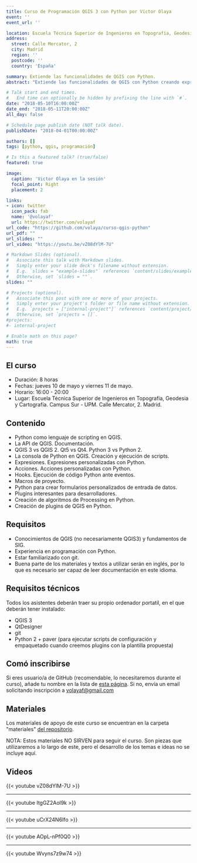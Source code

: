 ```yaml
---
title: Curso de Programación QGIS 3 con Python por Víctor Olaya
event: ''
event_url: ''

location: Escuela Técnica Superior de Ingenieros en Topografía, Geodesia y Cartografía. Campus Sur - UPM. . Madrid.
address:
  street: Calle Mercator, 2
  city: Madrid
  region: ''
  postcode: ''
  country: 'España'

summary: Extiende las funcionalidades de QGIS con Python.
abstract: "Extiende las funcionalidades de QGIS con Python creando expresiones, trabajando con la API o desarrollando plugins."

# Talk start and end times.
#   End time can optionally be hidden by prefixing the line with `#`.
date: "2018-05-10T16:00:00Z"
date_end: "2018-05-11T20:00:00Z"
all_day: false

# Schedule page publish date (NOT talk date).
publishDate: "2018-04-01T00:00:00Z"

authors: []
tags: [python, qgis, programación]

# Is this a featured talk? (true/false)
featured: true

image:
  caption: 'Victor Olaya en la sesión'
  focal_point: Right
  placement: 2

links:
- icon: twitter
  icon_pack: fab
  name: '@volayaf'
  url: https://twitter.com/volayaf
url_code: "https://github.com/volaya/curso-qgis-python"
url_pdf: ""
url_slides: ""
url_video: "https://youtu.be/vZ08dYlM-7U"

# Markdown Slides (optional).
#   Associate this talk with Markdown slides.
#   Simply enter your slide deck's filename without extension.
#   E.g. `slides = "example-slides"` references `content/slides/example-slides.md`.
#   Otherwise, set `slides = ""`.
slides: ""

# Projects (optional).
#   Associate this post with one or more of your projects.
#   Simply enter your project's folder or file name without extension.
#   E.g. `projects = ["internal-project"]` references `content/project/deep-learning/index.md`.
#   Otherwise, set `projects = []`.
#projects:
#- internal-project

# Enable math on this page?
math: true
---
```


## El curso

- Duración: 8 horas
- Fechas: jueves 10 de mayo y viernes 11 de mayo.
- Horario: 16:00 - 20:00
- Lugar: Escuela Técnica Superior de Ingenieros en Topografía, Geodesia y Cartografía. Campus Sur - UPM. Calle Mercator, 2. Madrid.

## Contenido

- Python como lenguaje de scripting en QGIS.
- La API de QGIS. Documentación.
- QGIS 3 vs QGIS 2. Qt5 vs Qt4. Python 3 vs Python 2.
- La consola de Python en QGIS. Creación y ejecución de scripts.
- Expresiones. Expresiones personalizadas con Python.
- Acciones. Acciones personalizadas con Python.
- Hooks. Ejecución de código Python ante eventos.
- Macros de proyecto.
- Python para crear formularios personalizados de entrada de datos.
- Plugins interesantes para desarrolladores.
- Creación de algoritmos de Processing en Python.
- Creación de plugins de QGIS en Python.

## Requisitos

- Conocimientos de QGIS (no necesariamente QGIS3) y fundamentos de SIG. 
- Experiencia en programación con Python.
- Estar familiarizado con git.
- Buena parte de los materiales y textos a utilizar serán en inglés, por lo que es necesario ser capaz de leer documentación en este idioma.

## Requisitos técnicos

Todos los asistentes deberán traer su propio ordenador portatil, en el que deberán tener instalado:

- QGIS 3
- QtDesigner
- git
- Python 2 + paver (para ejecutar scripts de configuración y empaquetado cuando creemos plugins con la plantilla propuesta)

## Comó inscribirse

Si eres usuario/a de GitHub (recomendable, lo necesitaremos durante el curso), añade tu nombre en la lista de [esta página](https://github.com/volaya/curso-qgis-python/wiki/Participantes). Si no, envía un email solicitando inscripción a volayaf@gmail.com

## Materiales

Los materiales de apoyo de este curso se encuentran en la carpeta "materiales" [del repositorio](https://github.com/volaya/curso-qgis-python). 

NOTA: Estos materiales NO SIRVEN para seguir el curso. Son piezas que utilizaremos a lo largo de este, pero el desarrollo de los temas e ideas no se incluye aquí.


## Videos

{{< youtube vZ08dYlM-7U >}}

- - -

{{< youtube ItgGZ2Aol9k >}}

- - -

{{< youtube uCrX24N6Ifo >}}

- - -

{{< youtube AOpL-nPf0Q0 >}}

- - -

{{< youtube Wvyns7z9w74 >}}
